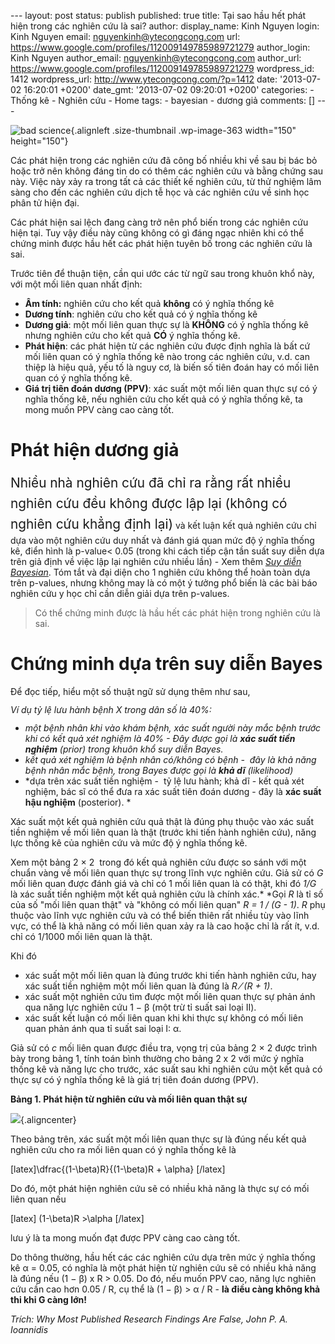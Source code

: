 --- layout: post status: publish published: true title: Tại sao hầu hết
phát hiện trong các nghiên cứu là sai? author: display\_name: Kinh
Nguyen login: Kinh Nguyen email: nguyenkinh@ytecongcong.com url:
https://www.google.com/profiles/112009149785989721279 author\_login:
Kinh Nguyen author\_email: nguyenkinh@ytecongcong.com author\_url:
https://www.google.com/profiles/112009149785989721279 wordpress\_id:
1412 wordpress\_url: http://www.ytecongcong.com/?p=1412 date:
'2013-07-02 16:20:01 +0200' date\_gmt: '2013-07-02 09:20:01 +0200'
categories: - Thống kê - Nghiên cứu - Home tags: - bayesian - dương giả
comments: \[\] ---

![bad
science](http://www.ytecongcong.com/wp-content/uploads/2012/11/bad-science-150x150.jpg){.alignleft
.size-thumbnail .wp-image-363 width="150" height="150"}

Các phát hiện trong các nghiên cứu đã công bố nhiều khi về sau bị bác bỏ
hoặc trở nên không đáng tin do có thêm các nghiên cứu và bằng chứng sau
này. Việc này xảy ra trong tất cả các thiết kế nghiên cứu, từ thử nghiệm
lâm sàng cho đến các nghiên cứu dịch tễ học và các nghiên cứu về sinh
học phân tử hiện đại.

Các phát hiện sai lệch đang càng trở nên phổ biến trong các nghiên cứu
hiện tại. Tuy vậy điều này cũng không có gì đáng ngạc nhiên khi có thể
chứng minh được hầu hết các phát hiện tuyên bố trong các nghiên cứu là
sai.

Trước tiên để thuận tiện, cần qui ước các từ ngữ sau trong khuôn khổ
này, với một mối liên quan nhất định:

-   **Âm tính:** nghiên cứu cho kết quả **không** có ý nghĩa thống kê
-   **Dương tính**: nghiên cứu cho kết quả có ý nghĩa thống kê
-   <span style="line-height: 13px;">**Dương giả**: một mối liên quan
    thực sự là **KHÔNG** có ý nghĩa thống kê nhưng nghiên cứu cho kết
    quả **CÓ** ý nghĩa thống kê.</span>
-   **Phát hiện**: các phát hiện từ các nghiên cứu được định nghĩa là
    bất cứ mối liên quan có ý nghĩa thống kê nào trong các nghiên
    cứu, v.d. can thiệp là hiệu quả, yếu tố là nguy cơ, là biến số tiên
    đoán hay có mối liên quan có ý nghĩa thống kê.
-   **Giá trị tiên đoán dương (PPV)**: xác suất một mối liên quan thực
    sự có ý nghĩa thống kê, nếu nghiên cứu cho kết quả có ý nghĩa thống
    kê, ta mong muốn PPV càng cao càng tốt.

**Phát hiện dương giả**
=======================

<span style="line-height: 1.6; font-size: 1.3rem;">Nhiều nhà nghiên cứu
đã chỉ ra rằng rất nhiều nghiên cứu đều không được lập lại (không có
nghiên cứu khẳng định lại)</span> và kết luận kết quả nghiên cứu chỉ dựa
vào một nghiên cứu duy nhất và đánh giá quan mức độ ý nghĩa thống kê,
điển hình là p-value&lt; 0.05 (trong khi cách tiếp cận tần suất suy diễn
dựa trên giả định về việc lập lại nghiên cứu nhiều lần) - Xem thêm [*Suy
diễn
Bayesian*](http://www.ytecongcong.com/2013/06/suy-dien-bayesian/). Tóm
tắt và đại diện cho 1 nghiên cứu không thể hoàn toàn dựa trên p-values,
nhưng không may là có một ý tưởng phổ biến là các bài báo nghiên cứu y
học chỉ cần diễn giải dựa trên p-values.

> Có thể chứng minh được là hầu hết các phát hiện trong nghiên cứu là
> sai.

**Chứng minh dựa trên suy diễn Bayes**
======================================

Để đọc tiếp, hiểu một số thuật ngữ sử dụng thêm như sau,

*<span style="line-height: 13px;">Ví dụ tỷ lệ lưu hành bệnh X trong dân
số là 40%:</span>*

-   *<span style="line-height: 13px;">một bệnh nhân khi vào khám bệnh,
    xác suất người này mắc bệnh trước khi có kết quả xét nghiệm là 40% -
    Đây được gọi là **xác suất tiền nghiệm** (prior) trong khuôn khổ suy
    diễn Bayes.</span>*
-   *kết quả xét nghiệm là bệnh nhân có/không có bệnh -  đây là khả năng
    bệnh nhân mắc bệnh, trong Bayes được gọi là **khả dĩ** (likelihood)*
-   *dựa trên xác suất tiền nghiệm -  tỷ lệ lưu hành; khả dĩ - kết quả
    xét nghiệm, bác sĩ có thể đưa ra xác suất tiên đoán dương - đây là
    **xác suất hậu nghiệm** (posterior). *

Xác suất một kết quả nghiên cứu quả thật là đúng phụ thuộc vào xác suất
tiền nghiệm về mối liên quan là thật (trước khi tiến hành nghiên cứu),
năng lực thống kê của nghiên cứu và mức độ ý nghĩa thống kê.

Xem một bảng 2 × 2  trong đó kết quả nghiên cứu được so sánh với một
chuẩn vàng về mối liên quan thực sự trong lĩnh vực nghiên cứu. Giả sử có
*G* mối liên quan được đánh giá và chỉ có 1 mối liên quan là có thật,
khi đó *1/G* là xác suất tiền nghiệm một kết quả nghiên cứu là chính
xác.* *Gọi *R* là tỉ số của số "mối liên quan thật" và "không có mối
liên quan" *R = 1 / (G - 1)*. *R* phụ thuộc vào lĩnh vực nghiên cứu và
có thể biến thiên rất nhiều tùy vào lĩnh vực, có thể là khả năng có mối
liên quan xảy ra là cao hoặc chỉ là rất ít, v.d. chỉ có 1/1000 mối liên
quan là thật.

Khi đó

-   xác suất một mối liên quan là đúng trước khi tiến hành nghiên cứu,
    hay xác suất tiền nghiệm một mối liên quan là đúng là *R ⁄ (R + 1)*.
-   xác suất một nghiên cứu tìm được một mối liên quan thực sự phản ánh
    qua năng lực nghiên cứu 1 − β (một trừ tỉ suất sai loại II).
-   xác suất kết luận có mối liên quan khi khi thực sự không có mối liên
    quan phản ánh qua tỉ suất sai loại I: α.

Giả sử có *c* mối liên quan được điều tra, vọng trị của bảng 2 × 2 được
trình bày trong bảng 1, tính toán bình thường cho bảng 2 x 2 với mức ý
nghĩa thống kê và năng lực cho trước, xác suất sau khi nghiên cứu một
kết quả có thực sự có ý nghĩa thống kê là giá trị tiên đoán dương (PPV).

**Bảng 1. Phát hiện từ nghiên cứu và mối liên quan thật sự**

![](http://www.plosmedicine.org/article/fetchObject.action?uri=info:doi/10.1371/journal.pmed.0020124.t001&representation=PNG_L){.aligncenter}

Theo bảng trên, xác suất một mối liên quan thực sự là đúng nếu kết quả
nghiên cứu cho ra mối liên quan có ý nghĩa thống kê là

\[latex\]\\dfrac{(1-\\beta)R}{(1-\\beta)R + \\alpha} \[/latex\]

Do đó, một phát hiện nghiên cứu sẽ có nhiều khả năng là thực sự có mối
liên quan nếu

\[latex\] (1-\\beta)R &gt;\\alpha \[/latex\]

lưu ý là ta mong muốn đạt được PPV càng cao càng tốt.

Do thông thường, hầu hết các các nghiên cứu dựa trên mức ý nghĩa thống
kê α = 0.05, có nghĩa là một phát hiện từ nghiên cứu sẽ có nhiều khả
năng là đúng nếu (1 − β) x R &gt; 0.05. Do đó, nếu muốn PPV cao, năng
lực nghiên cứu cần cao hơn 0.05 / R, cụ thể là (1 − β) &gt; α / R - **là
điều càng không khả thi khi G càng lớn!**

*Trích: Why Most Published Research Findings Are False, John P. A.
Ioannidis*
